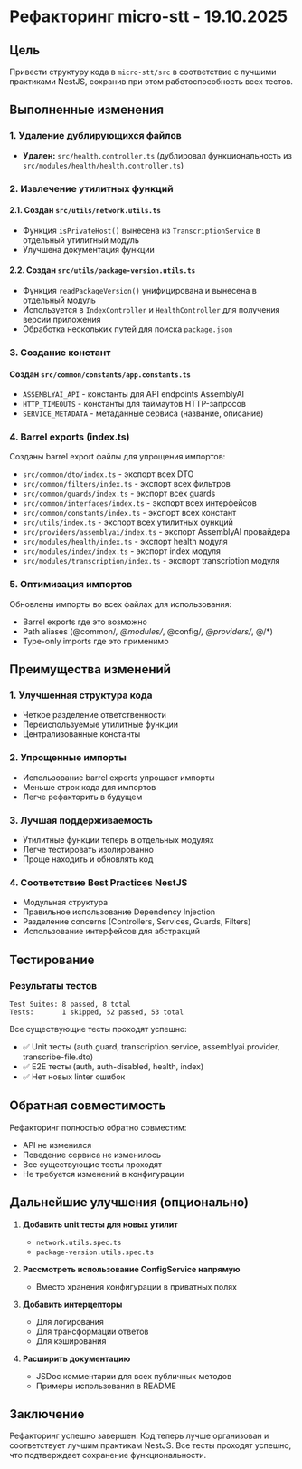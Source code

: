 # Рефакторинг micro-stt - 19.10.2025

## Цель

Привести структуру кода в `micro-stt/src` в соответствие с лучшими практиками NestJS, сохранив при этом работоспособность всех тестов.

## Выполненные изменения

### 1. Удаление дублирующихся файлов

- **Удален:** `src/health.controller.ts` (дублировал функциональность из `src/modules/health/health.controller.ts`)

### 2. Извлечение утилитных функций

#### 2.1. Создан `src/utils/network.utils.ts`

- Функция `isPrivateHost()` вынесена из `TranscriptionService` в отдельный утилитный модуль
- Улучшена документация функции

#### 2.2. Создан `src/utils/package-version.utils.ts`

- Функция `readPackageVersion()` унифицирована и вынесена в отдельный модуль
- Используется в `IndexController` и `HealthController` для получения версии приложения
- Обработка нескольких путей для поиска `package.json`

### 3. Создание констант

#### Создан `src/common/constants/app.constants.ts`

- `ASSEMBLYAI_API` - константы для API endpoints AssemblyAI
- `HTTP_TIMEOUTS` - константы для таймаутов HTTP-запросов
- `SERVICE_METADATA` - метаданные сервиса (название, описание)

### 4. Barrel exports (index.ts)

Созданы barrel export файлы для упрощения импортов:

- `src/common/dto/index.ts` - экспорт всех DTO
- `src/common/filters/index.ts` - экспорт всех фильтров
- `src/common/guards/index.ts` - экспорт всех guards
- `src/common/interfaces/index.ts` - экспорт всех интерфейсов
- `src/common/constants/index.ts` - экспорт всех констант
- `src/utils/index.ts` - экспорт всех утилитных функций
- `src/providers/assemblyai/index.ts` - экспорт AssemblyAI провайдера
- `src/modules/health/index.ts` - экспорт health модуля
- `src/modules/index/index.ts` - экспорт index модуля
- `src/modules/transcription/index.ts` - экспорт transcription модуля

### 5. Оптимизация импортов

Обновлены импорты во всех файлах для использования:

- Barrel exports где это возможно
- Path aliases (@common/_, @modules/_, @config/_, @providers/_, @/\*)
- Type-only imports где это применимо

## Преимущества изменений

### 1. Улучшенная структура кода

- Четкое разделение ответственности
- Переиспользуемые утилитные функции
- Централизованные константы

### 2. Упрощенные импорты

- Использование barrel exports упрощает импорты
- Меньше строк кода для импортов
- Легче рефакторить в будущем

### 3. Лучшая поддерживаемость

- Утилитные функции теперь в отдельных модулях
- Легче тестировать изолированно
- Проще находить и обновлять код

### 4. Соответствие Best Practices NestJS

- Модульная структура
- Правильное использование Dependency Injection
- Разделение concerns (Controllers, Services, Guards, Filters)
- Использование интерфейсов для абстракций

## Тестирование

### Результаты тестов

```
Test Suites: 8 passed, 8 total
Tests:       1 skipped, 52 passed, 53 total
```

Все существующие тесты проходят успешно:

- ✅ Unit тесты (auth.guard, transcription.service, assemblyai.provider, transcribe-file.dto)
- ✅ E2E тесты (auth, auth-disabled, health, index)
- ✅ Нет новых linter ошибок

## Обратная совместимость

Рефакторинг полностью обратно совместим:

- API не изменился
- Поведение сервиса не изменилось
- Все существующие тесты проходят
- Не требуется изменений в конфигурации

## Дальнейшие улучшения (опционально)

1. **Добавить unit тесты для новых утилит**
   - `network.utils.spec.ts`
   - `package-version.utils.spec.ts`

2. **Рассмотреть использование ConfigService напрямую**
   - Вместо хранения конфигурации в приватных полях

3. **Добавить интерцепторы**
   - Для логирования
   - Для трансформации ответов
   - Для кэширования

4. **Расширить документацию**
   - JSDoc комментарии для всех публичных методов
   - Примеры использования в README

## Заключение

Рефакторинг успешно завершен. Код теперь лучше организован и соответствует лучшим практикам NestJS. Все тесты проходят успешно, что подтверждает сохранение функциональности.
